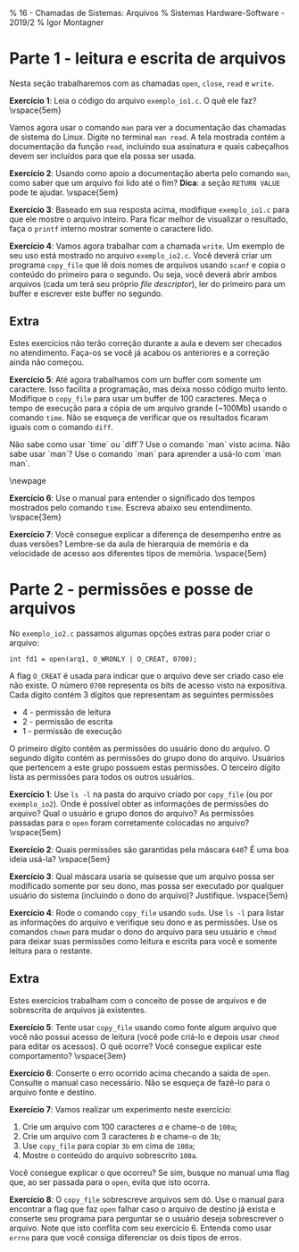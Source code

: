 % 16 - Chamadas de Sistemas: Arquivos
% Sistemas Hardware-Software - 2019/2
% Igor Montagner


# Parte 1 - leitura e escrita de arquivos

Nesta seção trabalharemos com as chamadas `open`, `close`, `read` e `write`. 

**Exercício 1**: Leia o código do arquivo `exemplo_io1.c`. O quê ele faz? \vspace{5em}


Vamos agora usar o comando `man` para ver a documentação das chamadas de sistema do Linux. Digite no terminal `man read`. A tela mostrada contém a documentação da função `read`, incluindo sua assinatura e quais cabeçalhos devem ser incluídos para que ela possa ser usada. 

**Exercício 2**: Usando como apoio a documentação aberta pelo comando `man`, como saber que um arquivo foi lido até o fim? **Dica**: a seção `RETURN VALUE` pode te ajudar. \vspace{5em}

**Exercício 3**: Baseado em sua resposta acima, modifique `exemplo_io1.c` para que ele mostre o arquivo inteiro. Para ficar melhor de visualizar o resultado, faça o `printf` interno mostrar somente o caractere lido. 

**Exercício 4**: Vamos agora trabalhar com a chamada `write`. Um exemplo de seu uso está mostrado no arquivo `exemplo_io2.c`. Você deverá criar um programa `copy_file` que lê dois nomes de arquivos usando `scanf` e copia o conteúdo do primeiro para o segundo. Ou seja, você deverá abrir ambos arquivos (cada um terá seu próprio *file descriptor*), ler do primeiro para um buffer e escrever este buffer no segundo. 

## Extra

Estes exercícios não terão correção durante a aula e devem ser checados no atendimento. Faça-os se você já acabou os anteriores e a correção ainda não começou. 

**Exercício 5**: Até agora trabalhamos com um buffer com somente um caractere. Isso facilita a programação, mas deixa nosso código muito lento. Modifique o `copy_file` para usar um buffer de 100 caracteres. Meça o tempo de execução para a cópia de um arquivo grande (~100Mb) usando o comando `time`. Não se esqueça de verificar que os resultados ficaram iguais com o comando `diff`. 

<div class="alert"> Não sabe como usar `time` ou `diff`? Use o comando `man` visto acima. Não sabe usar `man`? Use o comando `man` para aprender a usá-lo com `man man`.</div>

\newpage

**Exercício 6**: Use o manual para entender o significado dos tempos mostrados pelo comando `time`. Escreva abaixo seu entendimento. \vspace{3em}

**Exercício 7**: Você consegue explicar a diferença de desempenho entre as duas versões? Lembre-se da aula de hierarquia de memória e da velocidade de acesso aos diferentes tipos de memória. \vspace{5em}

# Parte 2 - permissões e posse de arquivos

No `exemplo_io2.c` passamos algumas opções extras para poder criar o arquivo:

~~~{.c} 
int fd1 = open(arq1, O_WRONLY | O_CREAT, 0700);
~~~

A flag `O_CREAT` é usada para indicar que o arquivo deve ser criado caso ele não existe. O número `0700` representa os bits de acesso visto na expositiva. Cada dígito contém 3 dígitos que representam as seguintes permissões

* 4 - permissão de leitura
* 2 - permissão de escrita
* 1 - permissão de execução

O primeiro dígito contém as permissões do usuário dono do arquivo. O segundo dígito contém as permissões do grupo dono do arquivo. Usuários que pertencem a este grupo possuem estas permissões. O terceiro dígito lista as permissões para todos os outros usuários. 

**Exercício 1**: Use `ls -l` na pasta do arquivo criado por `copy_file` (ou por `exemplo_io2`). Onde é possível obter as informações de permissões do arquivo? Qual o usuário e grupo donos do arquivo? As permissões passadas para o `open` foram corretamente colocadas no arquivo? \vspace{5em}

**Exercício 2**: Quais permissões são garantidas pela máscara `640`? É uma boa ideia usá-la? \vspace{5em}

**Exercício 3**: Qual máscara usaria se quisesse que um arquivo possa ser modificado somente por seu dono, mas possa ser executado por qualquer usuário do sistema (incluindo o dono do arquivo)? Justifique. \vspace{5em}

**Exercício 4**: Rode o comando `copy_file` usando `sudo`. Use `ls -l` para listar as informações do arquivo e verifique seu dono e as permissões. Use os comandos `chown` para mudar o dono do arquivo para seu usuário e `chmod` para deixar suas permissões como leitura e escrita para você e somente leitura para o restante. 

## Extra

Estes exercícios trabalham com o conceito de posse de arquivos e de sobrescrita de arquivos já existentes. 

**Exercício 5**: Tente usar `copy_file` usando como fonte algum arquivo que você não possui acesso de leitura (você pode criá-lo e depois usar `chmod` para editar os acessos). O quê ocorre? Você consegue explicar este comportamento? \vspace{3em}

**Exercício 6**: Conserte o erro ocorrido acima checando a saída de `open`. Consulte o manual caso necessário. Não se esqueça de fazê-lo para o arquivo fonte e destino.

**Exercício 7**: Vamos realizar um experimento neste exercício:

1. Crie um arquivo com 100 caracteres *a* e chame-o de `100a`;
1. Crie um arquivo com 3 caracteres *b* e chame-o de `3b`;
1. Use `copy_file` para copiar `3b` em cima de `100a`;
1. Mostre o conteúdo do arquivo sobrescrito `100a`.

Você consegue explicar o que ocorreu? Se sim, busque no manual uma flag que, ao ser passada para o `open`, evita que isto ocorra. 

**Exercício 8**: O `copy_file` sobrescreve arquivos sem dó. Use o manual para encontrar a flag que faz `open` falhar caso o arquivo de destino já exista e conserte seu programa para perguntar se o usuário deseja sobrescrever o arquivo. Note que isto conflita com seu exercício 6. Entenda como usar `errno` para que você consiga diferenciar os dois tipos de erros. 
